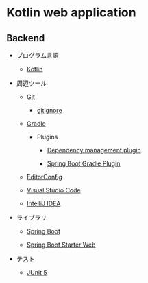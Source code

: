 # Kotlin web application

## Backend

- プログラム言語

    - [Kotlin](https://kotlinlang.org/)

- 周辺ツール

    - [Git](https://git-scm.com/)

        - [gitignore](https://github.com/github/gitignore)

    - [Gradle](https://gradle.org/)

        - Plugins

            - [Dependency management plugin](https://github.com/spring-gradle-plugins/dependency-management-plugin)

            - [Spring Boot Gradle Plugin](https://docs.spring.io/spring-boot/docs/current/gradle-plugin/reference/html/)

    - [EditorConfig](https://editorconfig.org/)

    - [Visual Studio Code](https://code.visualstudio.com/)

    - [IntelliJ IDEA](https://www.jetbrains.com/idea/)

- ライブラリ

    - [Spring Boot](https://spring.io/projects/spring-boot)

    - [Spring Boot Starter Web](https://docs.spring.io/spring-boot/docs/current/reference/html/using-boot-build-systems.html#using-boot-starter)

- テスト

    - [JUnit 5](https://junit.org/junit5/)
